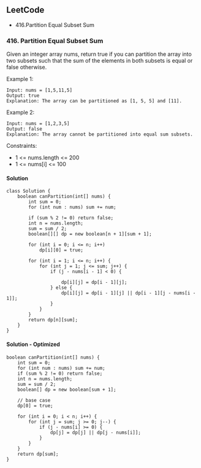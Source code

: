 ## LeetCode
- 416.Partition Equal Subset Sum

### 416. Partition Equal Subset Sum
Given an integer array nums, return true if you can partition the array into two subsets such that the sum of the elements in both subsets is equal or false otherwise.

Example 1:
```
Input: nums = [1,5,11,5]
Output: true
Explanation: The array can be partitioned as [1, 5, 5] and [11].
```

Example 2:
```
Input: nums = [1,2,3,5]
Output: false
Explanation: The array cannot be partitioned into equal sum subsets.
``` 

Constraints:
- 1 <= nums.length <= 200
- 1 <= nums[i] <= 100

#### Solution
```
class Solution {
    boolean canPartition(int[] nums) {
        int sum = 0;
        for (int num : nums) sum += num;

        if (sum % 2 != 0) return false;
        int n = nums.length;
        sum = sum / 2;
        boolean[][] dp = new boolean[n + 1][sum + 1];

        for (int i = 0; i <= n; i++)
            dp[i][0] = true;

        for (int i = 1; i <= n; i++) {
            for (int j = 1; j <= sum; j++) {
                if (j - nums[i - 1] < 0) {
                    
                    dp[i][j] = dp[i - 1][j];
                } else {
                    dp[i][j] = dp[i - 1][j] || dp[i - 1][j - nums[i - 1]];
                }
            }
        }
        return dp[n][sum];
    }
}
```

#### Solution - Optimized
```
boolean canPartition(int[] nums) {
    int sum = 0;
    for (int num : nums) sum += num;
    if (sum % 2 != 0) return false;
    int n = nums.length;
    sum = sum / 2;
    boolean[] dp = new boolean[sum + 1];
    
    // base case
    dp[0] = true;

    for (int i = 0; i < n; i++) {
        for (int j = sum; j >= 0; j--) {
            if (j - nums[i] >= 0) {
                dp[j] = dp[j] || dp[j - nums[i]];
            }
        }
    }
    return dp[sum];
}
```